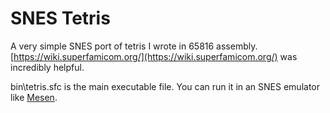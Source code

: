 # SNES Tetris

A very simple SNES port of tetris I wrote in 65816 assembly. [https://wiki.superfamicom.org/](https://wiki.superfamicom.org/) was incredibly helpful.

bin\tetris.sfc is the main executable file. You can run it in an SNES emulator like [Mesen](www.mesen.ca).
